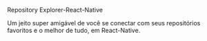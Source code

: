 Repository Explorer-React-Native

Um jeito super amigável de você se conectar com seus repositórios favoritos e o melhor de tudo, em React-Native.
